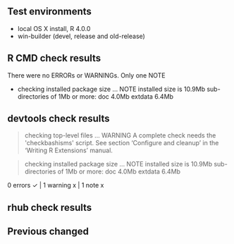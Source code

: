 ## Test environments

* local OS X install, R 4.0.0
* win-builder (devel, release and old-release) 

## R CMD check results

There were no ERRORs or WARNINGs. Only one NOTE

* checking installed package size ... NOTE
  installed size is 10.9Mb
  sub-directories of 1Mb or more:
    doc       4.0Mb
    extdata   6.4Mb

## devtools check results

> checking top-level files ... WARNING
  A complete check needs the 'checkbashisms' script.
  See section ‘Configure and cleanup’ in the ‘Writing R Extensions’
  manual.

> checking installed package size ... NOTE
    installed size is 10.9Mb
    sub-directories of 1Mb or more:
      doc       4.0Mb
      extdata   6.4Mb

0 errors ✓ | 1 warning x | 1 note x

## rhub check results


## Previous changed




